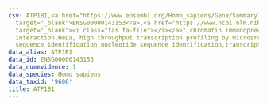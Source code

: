 ```yaml
---
csv: ATP1B1,<a href="https://www.ensembl.org/Homo_sapiens/Gene/Summary?db=core;g=ENSG00000143153"
  target="_blank">ENSG00000143153</a>,<a href="https://www.ncbi.nlm.nih.gov/pubmed/17216044"
  target="_blank"><i class="fas fa-file"></i></a>",chromatin immunoprecipitation assay,direct
  interaction,HeLa, high throughput transcription profiling by microarray,nucleotide
  sequence identification,nucleotide sequence identification,transcriptional regulation,
data_alias: ATP1B1
data_id: ENSG00000143153
data_numevidence: 1
data_species: Homo sapiens
data_taxid: '9606'
title: ATP1B1
---
```

